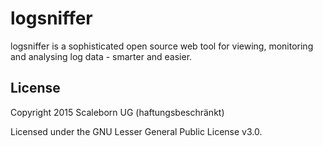 # logsniffer
logsniffer is a sophisticated open source web tool for viewing, monitoring and analysing log data - smarter and easier.

## License

Copyright 2015 Scaleborn UG (haftungsbeschränkt)

Licensed under the GNU Lesser General Public License v3.0.
